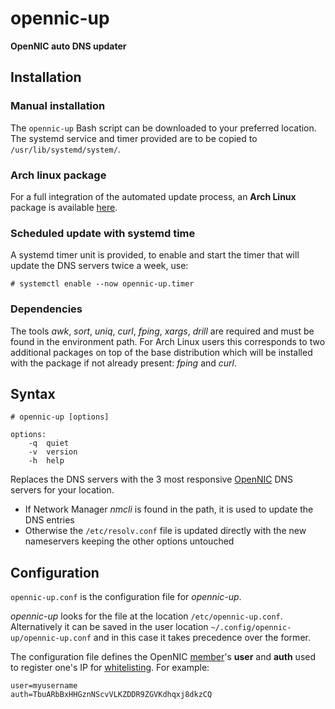 # opennic-up

**OpenNIC auto DNS updater**

## Installation
### Manual installation
The `opennic-up` Bash script can be downloaded to your preferred location.
The systemd service and timer provided are to be copied to `/usr/lib/systemd/system/`.

### Arch linux package
For a full integration of the automated update process, an **Arch Linux** package is available [here][1].

### Scheduled update with systemd time
A systemd timer unit is provided, to enable and start the timer that will update the DNS servers twice a week, use:
```
# systemctl enable --now opennic-up.timer
```
### Dependencies
The tools *awk*, *sort*, *uniq*, *curl*, *fping*, *xargs*, *drill* are required and must be found in the environment path.
For Arch Linux users this corresponds to two additional packages on top of the base distribution which will be installed with the package if not already present: *fping* and *curl*.

## Syntax

`# opennic-up [options]`
```
options:
    -q  quiet
    -v  version
    -h  help
```

Replaces the DNS servers with the 3 most responsive [OpenNIC][0] DNS servers for your location.

* If Network Manager *nmcli* is found in the path, it is used to update the DNS entries
* Otherwise the `/etc/resolv.conf` file is updated directly with the new nameservers keeping the other options untouched

## Configuration

`opennic-up.conf` is the configuration file for *opennic-up*. 

*opennic-up* looks for the file at the location `/etc/opennic-up.conf`. Alternatively it can be saved in the user location `~/.config/opennic-up/opennic-up.conf` and in this case it takes precedence over the former.

The configuration file defines the OpenNIC [member][3]'s **user** and **auth** used to register one's IP for [whitelisting][4]. For example:
```
user=myusername
auth=TbuARbBxHHGznNScvVLKZDDR9ZGVKdhqxj8dkzCQ
```

[0]: https://www.opennicproject.org/
[1]: https://aur.archlinux.org/packages/opennic-up
[3]: https://www.opennicproject.org/members/
[4]: https://wiki.opennic.org/api/whitelist
